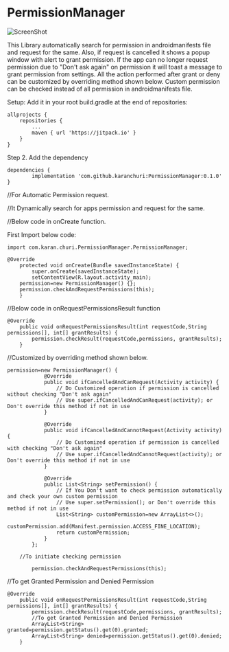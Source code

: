 # PermissionManager
![ScreenShot](https://github.com/karanchuri/PermissionManager/blob/master/demo.gif?raw=true)


This Library automatically search for permission in androidmanifests file and request for the same. Also, if request is cancelled it shows a popup window with alert to grant permission. If the app can no longer request permission due to "Don't ask again" on permission it will toast a message to grant permission from settings. All the action performed after grant or deny can be customized by overriding method shown below. Custom permission can be checked instead of all permission in androidmanifests file.

Setup:
Add it in your root build.gradle at the end of repositories:


	allprojects {
		repositories {
			...
			maven { url 'https://jitpack.io' }
		}
	}
	
Step 2. Add the dependency

	dependencies {
	        implementation 'com.github.karanchuri:PermissionManager:0.1.0'
	}



//For Automatic Permission request.

//It Dynamically search for apps permission and request for the same.

//Below code in onCreate function.

First Import below code:
```
import com.karan.churi.PermissionManager.PermissionManager;
```

```
@Override
    protected void onCreate(Bundle savedInstanceState) {
        super.onCreate(savedInstanceState);
        setContentView(R.layout.activity_main);
	permission=new PermissionManager() {};
	permission.checkAndRequestPermissions(this);
    }	
```
//Below code in onRequestPermissionsResult function
```
@Override
    public void onRequestPermissionsResult(int requestCode,String permissions[], int[] grantResults) {
        permission.checkResult(requestCode,permissions, grantResults);
    }
```


//Customized by overriding method shown below.
```
permission=new PermissionManager() {
            @Override
            public void ifCancelledAndCanRequest(Activity activity) {
                // Do Customized operation if permission is cancelled without checking "Don't ask again"
                // Use super.ifCancelledAndCanRequest(activity); or Don't override this method if not in use
            }

            @Override
            public void ifCancelledAndCannotRequest(Activity activity) {
                // Do Customized operation if permission is cancelled with checking "Don't ask again"
                // Use super.ifCancelledAndCannotRequest(activity); or Don't override this method if not in use
            }

            @Override
            public List<String> setPermission() {
                // If You Don't want to check permission automatically and check your own custom permission
                // Use super.setPermission(); or Don't override this method if not in use
                List<String> customPermission=new ArrayList<>();               
		customPermission.add(Manifest.permission.ACCESS_FINE_LOCATION);
                return customPermission;
            }
        };
```        
        //To initiate checking permission
```
        permission.checkAndRequestPermissions(this);
```




//To get Granted Permission and Denied Permission
```
@Override
    public void onRequestPermissionsResult(int requestCode,String permissions[], int[] grantResults) {
        permission.checkResult(requestCode,permissions, grantResults);
        //To get Granted Permission and Denied Permission
        ArrayList<String> granted=permission.getStatus().get(0).granted;
        ArrayList<String> denied=permission.getStatus().get(0).denied;
    }
```
